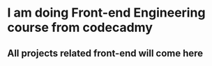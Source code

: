 
# I am doing Front-end Engineering course from codecadmy 
## All projects related front-end will come here